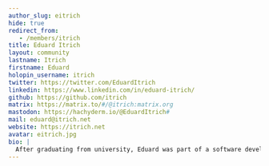 ```yaml
---
author_slug: eitrich
hide: true
redirect_from:
   - /members/itrich
title: Eduard Itrich
layout: community
lastname: Itrich
firstname: Eduard
holopin_username: itrich
twitter: https://twitter.com/EduardItrich
linkedin: https://www.linkedin.com/in/eduard-itrich/
github: https://github.com/itrich
matrix: https://matrix.to/#/@itrich:matrix.org
mastodon: https://hachyderm.io/@EduardItrich#
mail: eduard@itrich.net
website: https://itrich.net
avatar: eitrich.jpg
bio: |
  After graduating from university, Eduard was part of a software development team and responsible for the release management of a Linux enterprise distribution. Following up his two-year parental leave, during which he orchestrated his twin daughters rather than continuous deployment pipelines, he became the head of digitalization and IT of the medium-sized town Bühl in southwestern Germany. From 2021 until 2023, Eduard empowered the Sovereign Cloud Stack community as Open Source Community Manager and enjoyed learning from a inspiring team and fellows.
---
```

